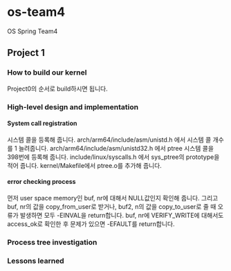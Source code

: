 # os-team4
OS Spring Team4
## Project 1

### How to build our kernel
Project0의 순서로 build하시면 됩니다.

### High-level design and implementation
#### System call registration
시스템 콜을 등록해 줍니다.
arch/arm64/include/asm/unistd.h 에서 시스템 콜 개수를 1 늘려줍니다.
arch/arm64/include/asm/unistd32.h 에서 ptree 시스템 콜을 398번에 등록해 줍니다.
include/linux/syscalls.h 에서 sys_ptree의 prototype을 적어 줍니다.
kernel/Makefile에서 ptree.o를 추가해 줍니다.
#### error checking process
먼저 user space memory인 buf, nr에 대해서 NULL값인지 확인해 줍니다.
그리고 buf, nr의 값을 copy_from_user로 받거나, buf2, n의 값을 copy_to_user로 줄 때 오류가 발생하면 모두 -EINVAL을 return합니다.
buf, nr에 VERIFY_WRITE에 대해서도 access_ok로 확인한 후 문제가 있으면 -EFAULT를 return합니다.




### Process tree investigation

### Lessons learned
